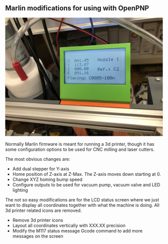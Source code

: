 ## Marlin modifications for using with OpenPNP

![Marlin Status Screen](marlin_screen.jpg)

Normally Marlin firmware is meant for running a 3d printer, though it has some configuration options to be used for CNC milling and laser cutters.

The most obvious changes are:

- Add dual stepper for Y-axis
- Home position of Z-axis at Z-Max. The Z-axis moves down starting at 0.
- Change XYZ homing bump speed
- Configure outputs to be used for vacuum pump, vacuum valve and LED lighting

The not so easy modifications are for the LCD status screen where we just want to display all coordinates together with what the machine is doing. All 3d printer related icons are removed.

- Remove 3d printer icons
- Layout all coordinates vertically with XXX.XX precision
- Modify the M117 status message Gcode command to add more messages on the screen

